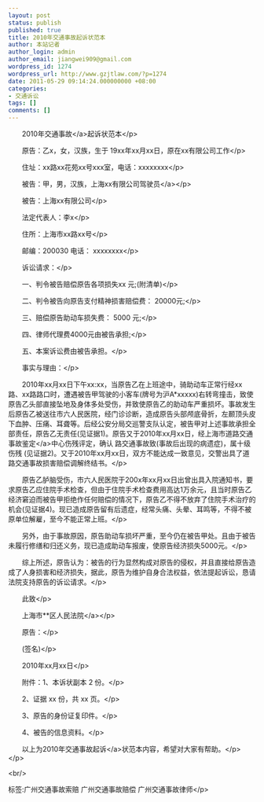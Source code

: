 ```yaml
---
layout: post
status: publish
published: true
title: 2010年交通事故起诉状范本
author: 本站记者
author_login: admin
author_email: jiangwei909@gmail.com
wordpress_id: 1274
wordpress_url: http://www.gzjtlaw.com/?p=1274
date: 2011-05-29 09:14:24.000000000 +08:00
categories:
- 交通诉讼
tags: []
comments: []
---
```

<p><p>　　2010年<a>交通事故<&#47;a>起诉状范本<&#47;p><p>　　原告：乙x，女，汉族，生于 19xx年xx月xx日，原在xx有限公司工作<&#47;p><p>　　住址：xx路xx花苑xx号xxx室，电话：xxxxxxxx<&#47;p><p>　　被告：甲，男，汉族，上海xx有限公司<a>驾驶员<&#47;a><&#47;p><p>　　被告：上海xx有限公司<&#47;p><p>　　法定代表人：李x<&#47;p><p>　　住所：上海市xx路xx号<&#47;p><p>　　邮编：200030 电话： xxxxxxxx<&#47;p><p>　　诉讼请求：<&#47;p><p>　　一、判令被告赔偿原告各项损失xx 元;(附清单)<&#47;p><p>　　二、判令被告向原告支付精神损害赔偿费： 20000元;<&#47;p><p>　　三、赔偿原告助动车损失费： 5000 元;<&#47;p><p>　　四、律师代理费4000元由被告承担;<&#47;p><p>　　五、本案诉讼费由被告承担。<&#47;p><p>　　事实与理由：<&#47;p><p>　　2010年xx月xx日下午xx:xx，当原告乙在上班途中，骑助动车正常行经xx路、xx路路口时，遭遇被告甲驾驶的小客车(牌号为沪A*xxxxx)右转弯撞击，致使原告乙头部直接坠地及身体多处受伤，并致使原告乙的助动车严重损坏。事故发生后原告乙被送往市六人民医院，经门诊诊断，造成原告头部颅底骨折，左颞顶头皮下血肿、压痛、耳聋等。后经公安分局交巡警支队认定，被告甲对上述事故承担全部责任，原告乙无责任(见证据1)。原告又于2010年xx月xx日，经上海市道路交通<a>事故鉴定<&#47;a>中心伤残评定，确认 路交通事故致(事故后出现的病遗症)，属十级伤残 (见证据2)。又于2010年xx月xx日，双方不能达成一致意见，交警出具了道路交通事故损害赔偿调解终结书。<&#47;p><p>　　原告乙胪脑受伤，市六人民医院于200x年xx月xx日出曾出具入院通知书，要求原告乙应住院手术检查，但由于住院手术检查费用高达1万余元，且当时原告乙经济窘迫而被告甲拒绝作任何赔偿的情况下，原告乙不得不放弃了住院手术治疗的机会(见证据4)。现已造成原告留有后遗症，经常头痛、头晕、耳鸣等，不得不被原单位解雇，至今不能正常上班。<&#47;p><p>　　另外，由于事故原因，原告助动车损坏严重，至今仍在被告甲处。且由于被告未履行修缮和归还义务，现已造成助动车报废，使原告经济损失5000元。<&#47;p><p>　　综上所述，原告认为：被告的行为显然构成对原告的侵权，并且直接给原告造成了人身损害和经济损失，据此，原告为维护自身合法权益，依法提起诉讼，恳请法院支持原告的诉讼请求。<&#47;p><p>　　此致<&#47;p><p>　　上海市**区<a>人民法院<&#47;a><&#47;p><p>　　原告：<&#47;p><p>　　(签名)<&#47;p><p>　　2010年xx月xx日<&#47;p><p>　　附件：1、本诉状副本 2 份。<&#47;p><p>　　2、证据 xx 份，共 xx 页。<&#47;p><p>　　3、原告的身份证复印件。<&#47;p><p>　　4、被告的信息资料。<&#47;p><p>　　以上为2010年<a>交通事故起诉<&#47;a>状范本内容，希望对大家有帮助。<&#47;p><&#47;p><br&#47;><p>标签:广州交通事故索赔 广州交通事故赔偿 广州交通事故律师<&#47;p>
